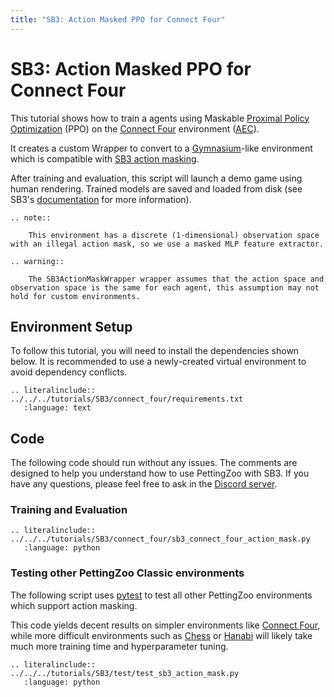 ```yaml
---
title: "SB3: Action Masked PPO for Connect Four"
---
```


# SB3: Action Masked PPO for Connect Four

This tutorial shows how to train a agents using Maskable [Proximal Policy Optimization](https://sb3-contrib.readthedocs.io/en/master/modules/ppo_mask.html) (PPO) on the [Connect Four](/environments/classic/chess/) environment ([AEC](/api/aec/)).

It creates a custom Wrapper to convert to a [Gymnasium](https://gymnasium.farama.org/)-like environment which is compatible with [SB3 action masking](https://sb3-contrib.readthedocs.io/en/master/modules/ppo_mask.html).

After training and evaluation, this script will launch a demo game using human rendering. Trained models are saved and loaded from disk (see SB3's [documentation](https://stable-baselines3.readthedocs.io/en/master/guide/save_format.html) for more information).

```{eval-rst}
.. note::

    This environment has a discrete (1-dimensional) observation space with an illegal action mask, so we use a masked MLP feature extractor.
```

```{eval-rst}
.. warning::

    The SB3ActionMaskWrapper wrapper assumes that the action space and observation space is the same for each agent, this assumption may not hold for custom environments.
```


## Environment Setup
To follow this tutorial, you will need to install the dependencies shown below. It is recommended to use a newly-created virtual environment to avoid dependency conflicts.
```{eval-rst}
.. literalinclude:: ../../../tutorials/SB3/connect_four/requirements.txt
   :language: text
```

## Code
The following code should run without any issues. The comments are designed to help you understand how to use PettingZoo with SB3. If you have any questions, please feel free to ask in the [Discord server](https://discord.gg/nhvKkYa6qX).

### Training and Evaluation

```{eval-rst}
.. literalinclude:: ../../../tutorials/SB3/connect_four/sb3_connect_four_action_mask.py
   :language: python
```

### Testing other PettingZoo Classic environments

The following script uses [pytest](https://docs.pytest.org/en/latest/) to test all other PettingZoo environments which support action masking.

This code yields decent results on simpler environments like [Connect Four](/environments/classic/connect_four/), while more difficult environments such as [Chess](/environments/classic/chess/) or [Hanabi](/environments/classic/hanabi/) will likely take much more training time and hyperparameter tuning.

```{eval-rst}
.. literalinclude:: ../../../tutorials/SB3/test/test_sb3_action_mask.py
   :language: python
```
